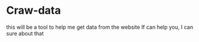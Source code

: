 # Craw-data
this will be a tool to help me get data from the website
If can help you, I can sure about that

